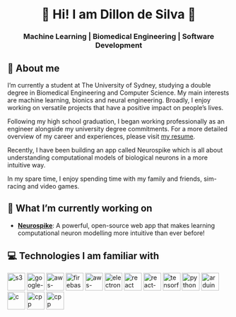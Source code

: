 <h1 align="center">🚀 Hi! I am Dillon de Silva 🚀</h1>
<h3 align="center">Machine Learning | Biomedical Engineering | Software Development</h3>

## 🥳 About me
I’m currently a student at The University of Sydney, studying a double degree in Biomedical Engineering and Computer Science. My main interests are machine learning, bionics and neural engineering. Broadly, I enjoy working on versatile projects that have a positive impact on people’s lives.

Following my high school graduation, I began working professionally as an engineer alongside my university degree commitments. For a more detailed overview of my career and experiences, please visit [my resume](https://dillondesilva.github.io/resume/).

Recently, I have been building an app called Neurospike which is all about understanding computational models of biological neurons in a more intuitive way.

In my spare time, I enjoy spending time with my family and friends, sim-racing and video games.
## 🔭 What I’m currently working on 
- **[Neurospike](https://dillondesilva.github.io/neurospike/)**: A powerful, open-source web app that makes learning computational neuron modelling more intuitive than ever before!

## 💻 Technologies I am familiar with


<p align="left">
     <a href="https://aws.amazon.com/s3/" target="_blank" rel="noreferrer"> <img src="https://cdn.worldvectorlogo.com/logos/amazon-s3-simple-storage-service.svg" alt="s3" width="40" height="40"/></a>
    <a href="https://cloud.google.com/?hl=en" target="_blank" rel="noreferrer"> <img src="https://cdn.worldvectorlogo.com/logos/google-cloud-1.svg" alt="google-cloud-services" width="40" height="40"/></a>
    <a href="https://aws.amazon.com/api-gateway/" target="_blank" rel="noreferrer"> <img src="https://cdn.worldvectorlogo.com/logos/aws-api-gateway.svg" alt="aws-api-gateway" width="40" height="40"/></a>
    <a href="https://firebase.google.com/" target="_blank" rel="noreferrer"> <img src="https://cdn.worldvectorlogo.com/logos/firebase-1.svg" alt="firebase" width="40" height="40"/></a>
    <a href="https://www.electronjs.org/" target="_blank" rel="noreferrer"> <img src="https://cdn.worldvectorlogo.com/logos/aws-lambda-1.svg" alt="aws-lambda" width="40" height="40"/></a>
    <a href="https://www.electronjs.org/" target="_blank" rel="noreferrer"> <img src="https://cdn.worldvectorlogo.com/logos/electron-1.svg" alt="electron" width="40" height="40"/></a>
    <a href="https://react.dev/" target="_blank" rel="noreferrer"> <img src="https://cdn.worldvectorlogo.com/logos/react-1.svg" alt="react" width="40" height="40"/></a>
  <a href="https://reactnative.dev/" target="_blank" rel="noreferrer"> <img src="https://cdn.worldvectorlogo.com/logos/react-native-1.svg" alt="react-native" width="40" height="40"/></a>
   <a href="https://www.tensorflow.org/" target="_blank" rel="noreferrer"> <img src="https://cdn.worldvectorlogo.com/logos/tensorflow-2.svg" alt="tensorflow" width="40" height="40"/></a>
    <a href="https://www.python.org/" target="_blank" rel="noreferrer"> <img src="https://cdn.worldvectorlogo.com/logos/python-5.svg" alt="python" width="40" height="40"/></a>
  <a href="https://www.arduino.cc/" target="_blank" rel="noreferrer"> <img src="https://cdn.worldvectorlogo.com/logos/arduino-1.svg" alt="arduino" width="40" height="40"/></a>
<a href="https://en.wikipedia.org/wiki/C_(programming_language)" target="_blank" rel="noreferrer"> <img src="https://cdn.worldvectorlogo.com/logos/c-1.svg" alt="c" width="40" height="40"/></a>
  <a href="https://en.wikipedia.org/wiki/C%2B%2B" target="_blank" rel="noreferrer"> <img src="https://cdn.worldvectorlogo.com/logos/c.svg" alt="cpp" width="40" height="40"/></a>
     <a href="https://java.com/en/" target="_blank" rel="noreferrer"> <img src="https://cdn.worldvectorlogo.com/logos/java.svg" alt="cpp" width="40" height="40"/></a>
</p>

<!--
**dillondesilva/dillondesilva** is a ✨ _special_ ✨ repository because its `README.md` (this file) appears on your GitHub profile.

Here are some ideas to get you started:

- 🔭 I’m currently working on ...
- 🌱 I’m currently learning ...
- 👯 I’m looking to collaborate on ...
- 🤔 I’m looking for help with ...
- 💬 Ask me about ...
- 📫 How to reach me: ...
- 😄 Pronouns: ...
- ⚡ Fun fact: ...
-->

